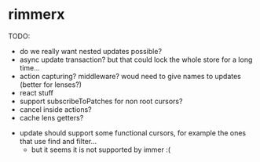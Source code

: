 # rimmerx

TODO:

- do we really want nested updates possible?
- async update transaction? but that could lock the whole store for a long time...
- action capturing? middleware? woud need to give names to updates (better for lenses?)
- react stuff
- support subscribeToPatches for non root cursors?
- cancel inside actions?
- cache lens getters?

* update should support some functional cursors, for example the ones that use find and filter...
  - but it seems it is not supported by immer :(
